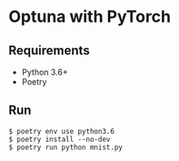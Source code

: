 # Optuna with PyTorch

## Requirements

- Python 3.6+
- Poetry

## Run

```terminal
$ poetry env use python3.6
$ poetry install --no-dev
$ poetry run python mnist.py
```
